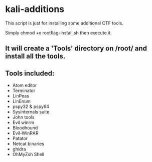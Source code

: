 # kali-additions
This script is just for installing some additional CTF tools.

Simply chmod +x rootflag-install.sh then execute it.

It will create a 'Tools' directory on /root/ and install all the tools.
---
## Tools included:

- Atom editor
- Terminator
- LinPeas
- LinEnum
- pspy32 & pspy64
- Sysinternals suite
- John tools
- Evil winrm
- Bloodhound
- Evil-WinRAR
- Patator
- Netcat binaries
- ghidra
- OhMyZsh Shell
